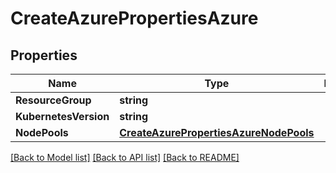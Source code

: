 # CreateAzurePropertiesAzure

## Properties
Name | Type | Description | Notes
------------ | ------------- | ------------- | -------------
**ResourceGroup** | **string** |  | [optional] 
**KubernetesVersion** | **string** |  | [optional] 
**NodePools** | [**CreateAzurePropertiesAzureNodePools**](CreateAzureProperties_azure_nodePools.md) |  | [optional] 

[[Back to Model list]](../README.md#documentation-for-models) [[Back to API list]](../README.md#documentation-for-api-endpoints) [[Back to README]](../README.md)



